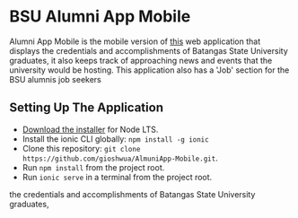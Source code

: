 # BSU Alumni App Mobile

Alumni App Mobile is the mobile version of [this](https://github.com/hubymeme22/alumni-app-project)  web application that displays the credentials and accomplishments of Batangas State University graduates, it also keeps track of approaching news and events that the university would be hosting. This application also has a 'Job' section for the BSU alumnis job seekers

## Setting Up The Application
* [Download the installer](https://nodejs.org/) for Node LTS.
* Install the ionic CLI globally: `npm install -g ionic`
* Clone this repository: `git clone https://github.com/gioshwua/AlmuniApp-Mobile.git`.
* Run `npm install` from the project root.
* Run `ionic serve` in a terminal from the project root.


the credentials and accomplishments of Batangas State University graduates,
